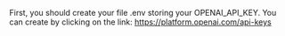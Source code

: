 First, you should create your file .env storing your OPENAI_API_KEY. You can create by clicking on the link: https://platform.openai.com/api-keys
